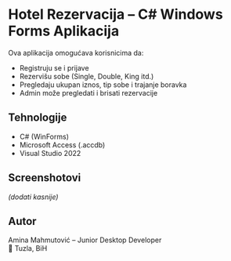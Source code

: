 # Hotel Rezervacija – C# Windows Forms Aplikacija

Ova aplikacija omogućava korisnicima da:

- Registruju se i prijave
- Rezervišu sobe (Single, Double, King itd.)
- Pregledaju ukupan iznos, tip sobe i trajanje boravka
- Admin može pregledati i brisati rezervacije

## Tehnologije
- C# (WinForms)
- Microsoft Access (.accdb)
- Visual Studio 2022

## Screenshotovi
*(dodati kasnije)*

## Autor
Amina Mahmutović – Junior Desktop Developer  
📍 Tuzla, BiH

